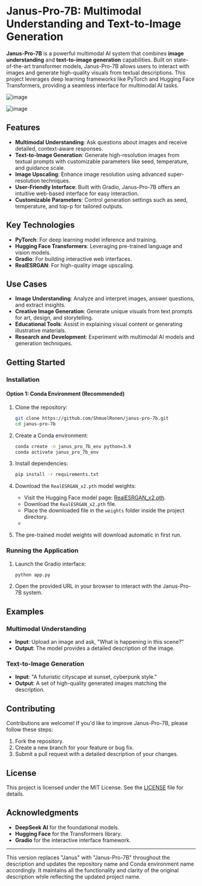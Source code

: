 # Janus-Pro-7B: Multimodal Understanding and Text-to-Image Generation

**Janus-Pro-7B** is a powerful multimodal AI system that combines **image understanding** and **text-to-image generation** capabilities. Built on state-of-the-art transformer models, Janus-Pro-7B allows users to interact with images and generate high-quality visuals from textual descriptions. This project leverages deep learning frameworks like PyTorch and Hugging Face Transformers, providing a seamless interface for multimodal AI tasks.

![image](https://github.com/user-attachments/assets/e2d06aee-2227-4951-82d2-1dc6eda28ff1)

![image](https://github.com/user-attachments/assets/bc0b80f6-0efa-46a3-8fc6-fab9ceade5a9)

## Features

- **Multimodal Understanding**: Ask questions about images and receive detailed, context-aware responses.
- **Text-to-Image Generation**: Generate high-resolution images from textual prompts with customizable parameters like seed, temperature, and guidance scale.
- **Image Upscaling**: Enhance image resolution using advanced super-resolution techniques.
- **User-Friendly Interface**: Built with Gradio, Janus-Pro-7B offers an intuitive web-based interface for easy interaction.
- **Customizable Parameters**: Control generation settings such as seed, temperature, and top-p for tailored outputs.

## Key Technologies

- **PyTorch**: For deep learning model inference and training.
- **Hugging Face Transformers**: Leveraging pre-trained language and vision models.
- **Gradio**: For building interactive web interfaces.
- **RealESRGAN**: For high-quality image upscaling.

## Use Cases

- **Image Understanding**: Analyze and interpret images, answer questions, and extract insights.
- **Creative Image Generation**: Generate unique visuals from text prompts for art, design, and storytelling.
- **Educational Tools**: Assist in explaining visual content or generating illustrative materials.
- **Research and Development**: Experiment with multimodal AI models and generation techniques.

## Getting Started

### Installation

#### Option 1: Conda Environment (Recommended)

1. Clone the repository:
   ```bash
   git clone https://github.com/ShmuelRonen/janus-pro-7b.git
   cd janus-pro-7b
   ```

2. Create a Conda environment:
   ```bash
   conda create -n janus_pro_7b_env python=3.9
   conda activate janus_pro_7b_env
   ```

3. Install dependencies:
   ```bash
   pip install -r requirements.txt
   ```
4. Download the `RealESRGAN_x2.pth` model weights:
   - Visit the Hugging Face model page: [RealESRGAN_x2.pth](https://huggingface.co/ai-forever/Real-ESRGAN/blob/main/RealESRGAN_x2.pth).
   - Download the `RealESRGAN_x2.pth` file.
   - Place the downloaded file in the `weights` folder inside the project directory.
   - 
5. The pre-trained model weights will download automatic in first run.

### Running the Application

1. Launch the Gradio interface:
   ```bash
   python app.py
   ```

2. Open the provided URL in your browser to interact with the Janus-Pro-7B system.

## Examples

### Multimodal Understanding
- **Input**: Upload an image and ask, "What is happening in this scene?"
- **Output**: The model provides a detailed description of the image.

### Text-to-Image Generation
- **Input**: "A futuristic cityscape at sunset, cyberpunk style."
- **Output**: A set of high-quality generated images matching the description.

## Contributing

Contributions are welcome! If you'd like to improve Janus-Pro-7B, please follow these steps:
1. Fork the repository.
2. Create a new branch for your feature or bug fix.
3. Submit a pull request with a detailed description of your changes.

## License

This project is licensed under the MIT License. See the [LICENSE](LICENSE) file for details.

## Acknowledgments

- **DeepSeek AI** for the foundational models.
- **Hugging Face** for the Transformers library.
- **Gradio** for the interactive interface framework.

---

This version replaces "Janus" with "Janus-Pro-7B" throughout the description and updates the repository name and Conda environment name accordingly. It maintains all the functionality and clarity of the original description while reflecting the updated project name.
